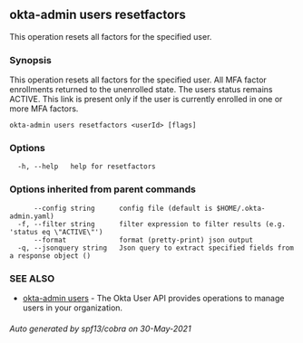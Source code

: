 ## okta-admin users resetfactors

This operation resets all factors for the specified user.

### Synopsis

This operation resets all factors for the specified user. 
	All MFA factor enrollments returned to the unenrolled state. The users status remains ACTIVE. 
	This link is present only if the user is currently enrolled in one or more MFA factors.

```
okta-admin users resetfactors <userId> [flags]
```

### Options

```
  -h, --help   help for resetfactors
```

### Options inherited from parent commands

```
      --config string      config file (default is $HOME/.okta-admin.yaml)
  -f, --filter string      filter expression to filter results (e.g. 'status eq \"ACTIVE\"')
      --format             format (pretty-print) json output
  -q, --jsonquery string   Json query to extract specified fields from a response object ()
```

### SEE ALSO

* [okta-admin users](okta-admin_users.md)	 - The Okta User API provides operations to manage users in your organization.

###### Auto generated by spf13/cobra on 30-May-2021
